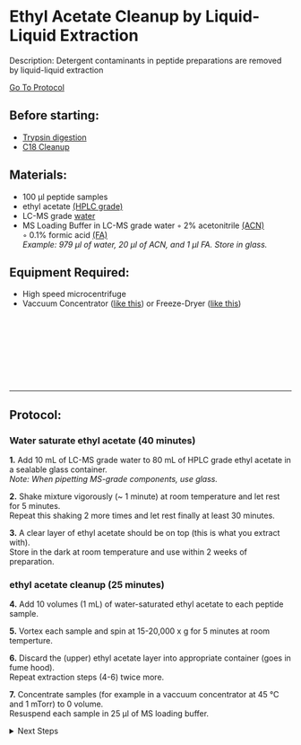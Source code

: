 Ethyl Acetate Cleanup by Liquid-Liquid Extraction
================================================================================
Description: Detergent contaminants in peptide preparations are removed by liquid-liquid extraction

[Go To Protocol](#protocol)

Before starting:
--------------------------------------------------------------------------------
* [Trypsin digestion](./On-Bead-Digestion)
* [C18 Cleanup](./C18-Column-Cleanup)

Materials:
--------------------------------------------------------------------------------

  * 100 µl peptide samples
  * ethyl acetate [(HPLC grade)](https://www.fishersci.ca/shop/products/ethyl-acetate-optima-fisher-chemical-2/e196sk4)
  * LC-MS grade [water](https://www.fishersci.com/shop/products/water-optima-lc-ms-fisher-chemical-4/W64)
  * MS Loading Buffer in LC-MS grade water
    ◦ 2% acetonitrile [(ACN)](https://www.fishersci.com/shop/products/pierce-acetonitrile-acn-lc-ms-grade-3/PI85188)  
    ◦ 0.1% formic acid [(FA)](https://www.fishersci.ca/shop/products/formic-acid-optima-lc-ms-grade-fisher-chemical-5/p-3795381)  
  _Example: 979 µl of water, 20 µl of ACN, and 1 µl FA. Store in glass._
  
Equipment Required:
--------------------------------------------------------------------------------
  
  * High speed microcentrifuge
  * Vaccuum Concentrator ([like this](https://www.thermofisher.com/order/catalog/product/SPD2030A-220#/SPD2030A-220)) or Freeze-Dryer ([like this](https://www.labconco.com/product/freezone-25-liter-84c-benchtop-freeze-dryers/6117))


<br/><br/><br/><br/><br/><br/><br/>
<!-- Use <br/> to fill in first page -->

___
Protocol:
--------------------------------------------------------------------------------
### Water saturate ethyl acetate (40 minutes) ###

**1.** Add 10 mL of LC-MS grade water to 80 mL of HPLC grade ethyl acetate in a sealable glass container.<br/>
_Note: When pipetting MS-grade components, use glass._
    
**2.** Shake mixture vigorously (~ 1 minute) at room temperature and let rest for 5 minutes.<br/>
Repeat this shaking 2 more times and let rest finally at least 30 minutes.
  
**3.** A clear layer of ethyl acetate should be on top (this is what you extract with).<br/>
Store in the dark at room temperature and use within 2 weeks of preparation.

### ethyl acetate cleanup (25 minutes) ###

**4.** Add 10 volumes (1 mL) of water-saturated ethyl acetate to each peptide sample.

**5.** Vortex each sample and spin at 15-20,000 x g for 5 minutes at room temperture.

**6.** Discard the (upper) ethyl acetate layer into appropriate container (goes in fume hood).<br/>
Repeat extraction steps (4-6) twice more.

**7.** Concentrate samples (for example in a vaccuum concentrator at 45 °C and 1 mTorr) to 0 volume.<br/>
Resuspend each sample in 25 µl of MS loading buffer.    
 
<!-- The text below creates dropdown lists for links to next steps or hyperlinks -->
  
<details>
  <summary>Next Steps</summary>

</p> <a href="./Peptide-Quant.md">
Peptide Quantification</a>

</details>
